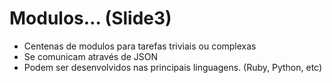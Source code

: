  
# Modulos… (Slide3)

- Centenas de modulos para tarefas triviais ou complexas
- Se comunicam através de JSON
- Podem ser desenvolvidos nas principais linguagens. (Ruby, Python, etc)
